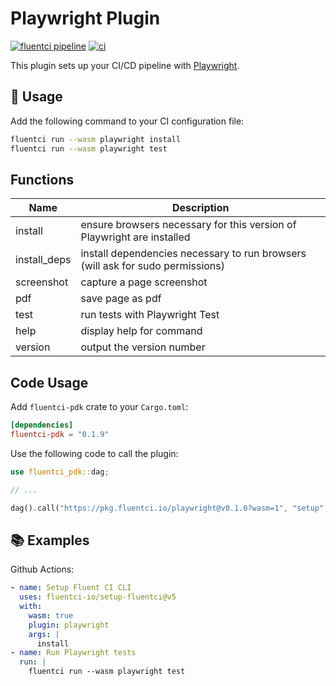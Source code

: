 # Playwright Plugin

[![fluentci pipeline](https://shield.fluentci.io/x/playwright)](https://pkg.fluentci.io/playwright)
[![ci](https://github.com/fluentci-io/playwright-plugin/actions/workflows/ci.yml/badge.svg)](https://github.com/fluentci-io/playwright-plugin/actions/workflows/ci.yml)

This plugin sets up your CI/CD pipeline with [Playwright](https://playwright.dev/).

## 🚀 Usage

Add the following command to your CI configuration file:

```bash
fluentci run --wasm playwright install
fluentci run --wasm playwright test
```

## Functions

| Name    | Description                                                     |
| ------- | --------------------------------------------------------------- |
| install | ensure browsers necessary for this version of Playwright are installed |
| install_deps | install dependencies necessary to run browsers (will ask for sudo permissions) |
| screenshot | capture a page screenshot                                    |
| pdf        | save page as pdf                                             |
| test       | run tests with Playwright Test                               |
| help       | display help for command                                             |
| version    | output the version number                             |

## Code Usage

Add `fluentci-pdk` crate to your `Cargo.toml`:

```toml
[dependencies]
fluentci-pdk = "0.1.9"
```

Use the following code to call the plugin:

```rust
use fluentci_pdk::dag;

// ...

dag().call("https://pkg.fluentci.io/playwright@v0.1.0?wasm=1", "setup", vec!["latest"])?;
```

## 📚 Examples

Github Actions:

```yaml
- name: Setup Fluent CI CLI
  uses: fluentci-io/setup-fluentci@v5
  with:
    wasm: true
    plugin: playwright
    args: |
      install
- name: Run Playwright tests
  run: |
    fluentci run --wasm playwright test
```
